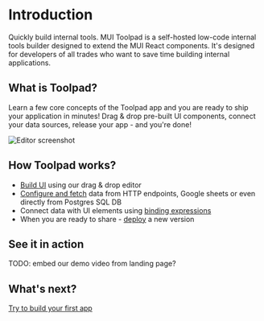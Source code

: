 # Introduction

<p class="description">Quickly build internal tools. MUI Toolpad is a self-hosted low-code internal tools builder designed to extend the MUI React components. It's designed for developers of all trades who want to save time building internal applications.</p>

## What is Toolpad?

Learn a few core concepts of the Toolpad app and you are ready to ship your application in minutes! Drag & drop pre-built UI components, connect your data sources, release your app - and you're done!

![Editor screenshot](/static/toolpad/hero-screenshot.png)

## How Toolpad works?

- [Build UI](/toolpad/core-concepts/building-ui/) using our drag & drop editor
- [Configure and fetch](/toolpad/core-concepts/connecting-to-data-sources/) data from HTTP endpoints, Google sheets or even directly from Postgres SQL DB
- Connect data with UI elements using [binding expressions](/toolpad/core-concepts/data-binding/)
- When you are ready to share - [deploy](/toolpad/core-concepts/versioning-and-deploying/) a new version

## See it in action

TODO: embed our demo video from landing page?

## What's next?

[Try to build your first app](/toolpad/getting-started/quickstart/)
